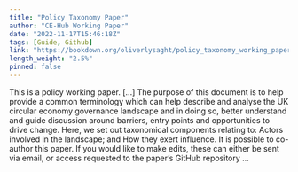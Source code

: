 ```yaml
---
title: "Policy Taxonomy Paper"
author: "CE-Hub Working Paper"
date: "2022-11-17T15:46:18Z"
tags: [Guide, Github]
link: "https://bookdown.org/oliverlysaght/policy_taxonomy_working_paper/"
length_weight: "2.5%"
pinned: false
---
```


This is a policy working paper. [...] The purpose of this document is to help provide a common terminology which can help describe and analyse the UK circular economy governance landscape and in doing so, better understand and guide discussion around barriers, entry points and opportunities to drive change. Here, we set out taxonomical components relating to: Actors involved in the landscape; and How they exert influence. It is possible to co-author this paper. If you would like to make edits, these can either be sent via email, or access requested to the paper’s GitHub repository ...
